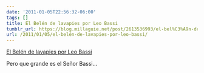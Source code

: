 ```yaml
---
date: '2011-01-05T22:56:32-06:00'
tags: []
title: El Belén de lavapies por Leo Bassi
tumblr_url: https://blog.millaguie.net/post/2613536993/el-bel%C3%A9n-de-lavapies-por-leo-bassi
url: /2011/01/05/el-belén-de-lavapies-por-leo-bassi/
---
```


[El Belén de lavapies por Leo Bassi](http://www.elbelendelavapies.com/)  

Pero que grande es el Señor Bassi…